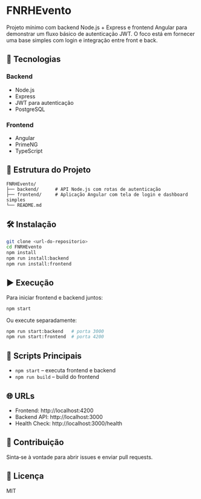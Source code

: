 # FNRHEvento

Projeto mínimo com backend Node.js + Express e frontend Angular para demonstrar um fluxo básico de autenticação JWT.
O foco está em fornecer uma base simples com login e integração entre front e back.

## 🚀 Tecnologias

### Backend
- Node.js
- Express
- JWT para autenticação
- PostgreSQL

### Frontend
- Angular
- PrimeNG
- TypeScript

## 📁 Estrutura do Projeto

```
FNRHEvento/
├── backend/      # API Node.js com rotas de autenticação
├── frontend/     # Aplicação Angular com tela de login e dashboard simples
└── README.md
```

## 🛠️ Instalação

```bash
git clone <url-do-repositorio>
cd FNRHEvento
npm install
npm run install:backend
npm run install:frontend
```

## ▶️ Execução

Para iniciar frontend e backend juntos:

```bash
npm start
```

Ou execute separadamente:

```bash
npm run start:backend   # porta 3000
npm run start:frontend  # porta 4200
```

## 📜 Scripts Principais

- `npm start` – executa frontend e backend
- `npm run build` – build do frontend

## 🌐 URLs

- Frontend: http://localhost:4200
- Backend API: http://localhost:3000
- Health Check: http://localhost:3000/health

## 🤝 Contribuição

Sinta‑se à vontade para abrir issues e enviar pull requests.

## 📄 Licença

MIT

